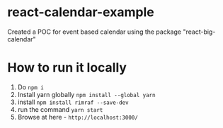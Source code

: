 # react-calendar-example
Created a POC for event based calendar using the package "react-big-calendar"

# How to run it locally
1. Do `npm i`
2. Install yarn globally `npm install --global yarn`
3. install `npm install rimraf --save-dev`
4. run the command `yarn start`
5. Browse at here - `http://localhost:3000/`

